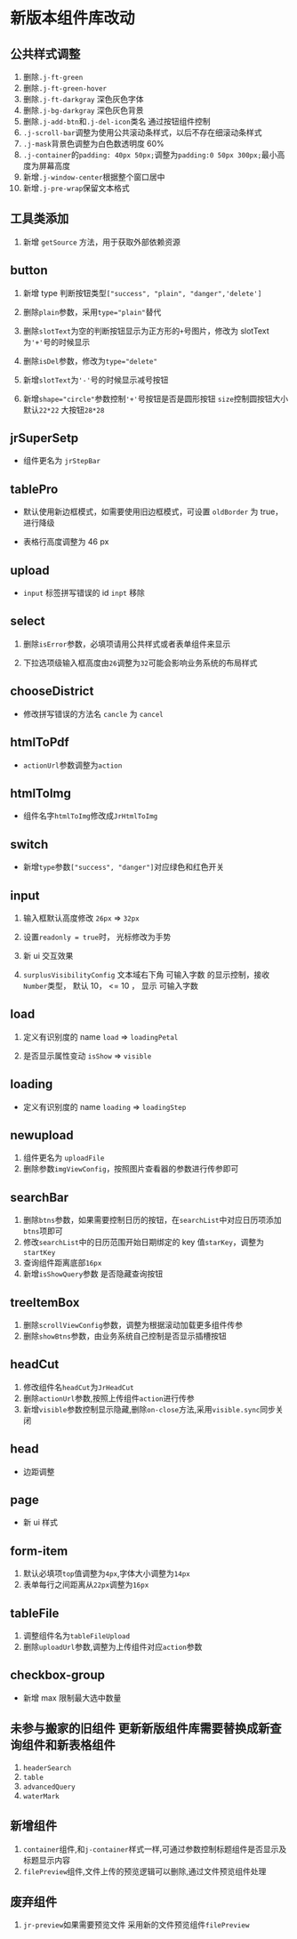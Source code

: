 # 新版本组件库改动

## 公共样式调整

1. 删除`.j-ft-green`
2. 删除`.j-ft-green-hover`
3. 删除`.j-ft-darkgray` 深色灰色字体
4. 删除`.j-bg-darkgray` 深色灰色背景
5. 删除`.j-add-btn`和`.j-del-icon`类名 通过按钮组件控制
6. `.j-scroll-bar`调整为使用公共滚动条样式，以后不存在细滚动条样式
7. `.j-mask`背景色调整为白色数透明度 60%
8. `.j-container`的`padding: 40px 50px;`调整为`padding:0 50px 300px;`最小高度为屏幕高度
9. 新增`.j-window-center`根据整个窗口居中
10. 新增`.j-pre-wrap`保留文本格式

## 工具类添加

1. 新增 `getSource` 方法，用于获取外部依赖资源

## button

1. 新增 type 判断按钮类型`["success", "plain", "danger",'delete']`

2. 删除`plain`参数，采用`type="plain"`替代

3. 删除`slotText`为空的判断按钮显示为正方形的`+`号图片，修改为 slotText 为`'+'`号的时候显示

4. 删除`isDel`参数，修改为`type="delete"`

5. 新增`slotText`为`'-'`号的时候显示减号按钮

6. 新增`shape="circle"`参数控制`'+'`号按钮是否是圆形按钮 `size`控制圆按钮大小 默认`22*22` 大按钮`28*28`

## jrSuperSetp

- 组件更名为 `jrStepBar`

## tablePro

- 默认使用新边框模式，如需要使用旧边框模式，可设置 `oldBorder` 为 true，进行降级

- 表格行高度调整为 46 px

## upload

- `input` 标签拼写错误的 id `inpt` 移除

## select

1. 删除`isError`参数，必填项请用公共样式或者表单组件来显示

2. 下拉选项级输入框高度由`26`调整为`32`可能会影响业务系统的布局样式

## chooseDistrict

- 修改拼写错误的方法名 `cancle` 为 `cancel`

## htmlToPdf

- `actionUrl`参数调整为`action`

## htmlToImg

- 组件名字`htmlToImg`修改成`JrHtmlToImg`

## switch

- 新增`type`参数`["success", "danger"]`对应绿色和红色开关

## input

1. 输入框默认高度修改 `26px` => `32px`

2. 设置`readonly = true`时， 光标修改为手势

3. 新 ui 交互效果

4. `surplusVisibilityConfig` 文本域右下角 可输入字数 的显示控制，接收 `Number`类型， 默认 10， <= 10 ， 显示 可输入字数

## load

1. 定义有识别度的 name `load` => `loadingPetal`

2. 是否显示属性变动 `isShow` => `visible`

## loading

- 定义有识别度的 name `loading` => `loadingStep`

## newupload

1. 组件更名为 `uploadFile`
2. 删除参数`imgViewConfig`，按照图片查看器的参数进行传参即可

## searchBar

1. 删除`btns`参数，如果需要控制日历的按钮，在`searchList`中对应日历项添加`btns`项即可
2. 修改`searchList`中的日历范围开始日期绑定的 key 值`starKey`，调整为`startKey`
3. 查询组件距离底部`16px`
4. 新增`isShowQuery`参数 是否隐藏查询按钮

## treeItemBox

1. 删除`scrollViewConfig`参数，调整为根据滚动加载更多组件传参
2. 删除`showBtns`参数，由业务系统自己控制是否显示插槽按钮

## headCut

1. 修改组件名`headCut`为`JrHeadCut`
2. 删除`actionUrl`参数,按照上传组件`action`进行传参
3. 新增`visible`参数控制显示隐藏,删除`on-close`方法,采用`visible.sync`同步关闭

## head

- 边距调整

## page

- 新 ui 样式

## form-item

1. 默认必填项`top`值调整为`4px`,字体大小调整为`14px`
2. 表单每行之间距离从`22px`调整为`16px`

## tableFile

1. 调整组件名为`tableFileUpload`
2. 删除`uploadUrl`参数,调整为上传组件对应`action`参数

## checkbox-group

- 新增 max 限制最大选中数量

## 未参与搬家的旧组件 更新新版组件库需要替换成新查询组件和新表格组件

1. `headerSearch`
2. `table`
3. `advancedQuery`
4. `waterMark`

## 新增组件

1. `container`组件,和`j-container`样式一样,可通过参数控制标题组件是否显示及标题显示内容
2. `filePreview`组件,文件上传的预览逻辑可以删除,通过文件预览组件处理

## 废弃组件

1. `jr-preview`如果需要预览文件 采用新的文件预览组件`filePreview`
